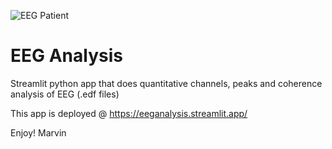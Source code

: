 ![EEG Patient]([[http://url/to/img.png](https://neuro-praxis-dus.de/media/pages/diagnostik/elektroenzephalographie/modules/eeg-text/5db7120a26-1673453655/emptyname-326-870x-q75.jpg)])
# EEG Analysis
Streamlit python app that does quantitative channels, peaks and coherence analysis of EEG (.edf files)

This app is deployed @ https://eeganalysis.streamlit.app/

Enjoy!
Marvin
